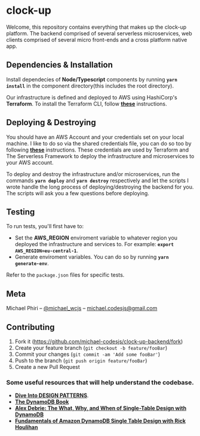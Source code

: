 # **clock-up**

Welcome, this repository contains everything that makes up the clock-up platform.
The backend comprised of several serverless microservices, web clients comprised of several micro front-ends and a cross platform native app.

## **Dependencies & Installation**

Install dependecies of **Node/Typescript** components by running **`yarn install`** in the component directory(this includes the root directory).

Our infrastructure is defined and deployed to AWS using HashiCorp's **Terraform**. To install the Terraform CLI, follow [**these**](https://developer.hashicorp.com/terraform/tutorials/aws-get-started/install-cli) instructions.

## **Deploying & Destroying**

You should have an AWS Account and your credentials set on your local machine. I like to do so via the shared credentials file, you can do so too by following [**these**](https://docs.aws.amazon.com/sdk-for-javascript/v2/developer-guide/loading-node-credentials-shared.html) instructions. These credentials are used by Terraform and The Serverless Framework to deploy the infrastructure and microservices to your AWS account.

To deploy and destroy the infrastructure and/or microservices, run the commands **`yarn deploy`** and **`yarn destroy`** respectively and let the scripts I wrote handle the long process of deploying/destroying the backend for you. The scripts will ask you a few questions before deploying.

## **Testing**

To run tests, you'll first have to:
- Set the **AWS_REGION** enviroment variable to whatever region you deployed the infrastructure and services to. For example: **`export AWS_REGION=eu-central-1`**.
- Generate enviroment variables. You can do so by running **`yarn generate-env`**.

Refer to the `package.json` files for specific tests.
## **Meta**

Michael Phiri – [@michael_wcjs](https://twitter.com/michael_wcjs) – michael.codesjs@gmail.com

## **Contributing**

1. Fork it (<https://github.com/michael-codesjs/clock-up-backend/fork>)
2. Create your feature branch (`git checkout -b feature/fooBar`)
3. Commit your changes (`git commit -am 'Add some fooBar'`)
4. Push to the branch (`git push origin feature/fooBar`)
5. Create a new Pull Request

### **Some useful resources that will help understand the codebase.**
* **[Dive Into DESIGN PATTERNS](https://refactoring.guru/design-patterns/book)**.
* **[The DynamoDB Book](https://www.dynamodbbook.com/)**
* **[Alex Debrie: The What, Why, and When of Single-Table Design with DynamoDB](https://www.alexdebrie.com/posts/dynamodb-single-table/)**
* **[Fundamentals of Amazon DynamoDB Single Table Design with Rick Houlihan](https://youtu.be/KYy8X8t4MB8)**

